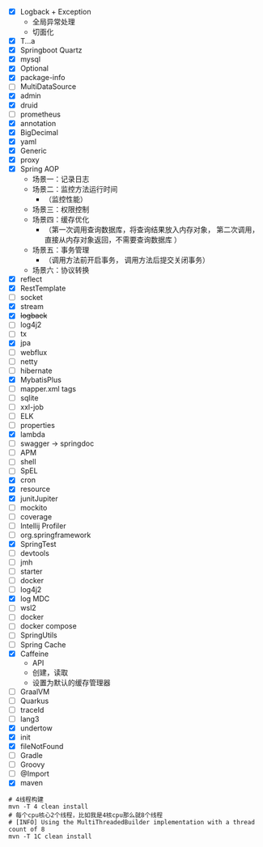 - [x] Logback + Exception
    - 全局异常处理
    - 切面化
- [x] T...a
- [x] Springboot Quartz
- [x] mysql
- [x] Optional
- [x] package-info
- [ ] MultiDataSource
- [x] admin
- [x] druid
- [ ] prometheus
- [x] annotation
- [x] BigDecimal
- [x] yaml
- [x] Generic
- [x] proxy
- [x] Spring AOP
    - 场景一：记录日志
    - 场景二：监控方法运行时间
        - （监控性能）
    - 场景三：权限控制
    - 场景四：缓存优化
        - （第一次调用查询数据库，将查询结果放入内存对象， 第二次调用， 直接从内存对象返回，不需要查询数据库 ）
    - 场景五：事务管理
        - （调用方法前开启事务， 调用方法后提交关闭事务）
    - 场景六：协议转换
- [x] reflect
- [x] RestTemplate
- [ ] socket
- [x] stream
- [x] ~~logback~~
- [ ] log4j2
- [ ] tx
- [x] jpa
- [ ] webflux
- [ ] netty
- [ ] hibernate
- [x] MybatisPlus
- [ ] mapper.xml tags
- [ ] sqlite
- [ ] xxl-job
- [ ] ELK
- [ ] properties
- [x] lambda
- [ ] swagger -> springdoc
- [ ] APM
- [ ] shell
- [ ] SpEL
- [x] cron
- [x] resource
- [x] junitJupiter
- [ ] mockito
- [ ] coverage
- [ ] Intellij Profiler
- [ ] org.springframework
- [x] SpringTest
- [ ] devtools
- [ ] jmh
- [ ] starter
- [ ] docker
- [ ] log4j2
- [x] log MDC
- [ ] wsl2
- [ ] docker
- [ ] docker compose
- [ ] SpringUtils
- [ ] Spring Cache
- [x] Caffeine
  - API
  - 创建，读取
  - 设置为默认的缓存管理器
- [ ] GraalVM
- [ ] Quarkus
- [ ] traceId
- [ ] lang3
- [x] undertow
- [x] init
- [x] fileNotFound
- [ ] Gradle
- [ ] Groovy
- [ ] @Import
- [x] maven

```shell
# 4线程构建
mvn -T 4 clean install
# 每个cpu核心2个线程，比如我是4核cpu那么就8个线程
# [INFO] Using the MultiThreadedBuilder implementation with a thread count of 8
mvn -T 1C clean install
```
